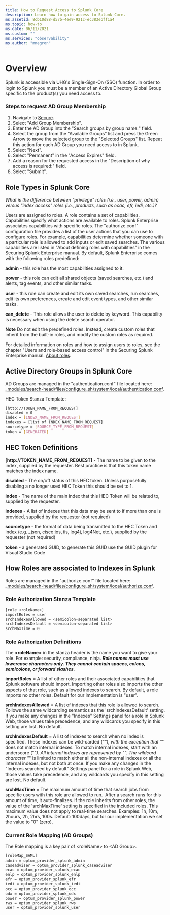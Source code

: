 ```yaml
---
title: How to Request Access to Splunk Core
description: Learn how to gain access to Splunk Core.
ms.assetid: 8cb10d88-d57b-4ee9-921c-ec383ebff1a4
ms.topic: how-to
ms.date: 06/11/2021
ms.custom: ""
ms.services: "observability"
ms.author: "mnegron"
---
```


# Overview

Splunk is accessible via UHG's Single-Sign-On (SSO) function. In order to login to Splunk you must be a member of an Active Directory Global Group specific to the product(s) you need access to.

### Steps to request AD Group Membership

1. Navigate to [Secure](https://secure.uhc.com).
1. Select "Add Group Membership".
1. Enter the AD Group into the "Search groups by group name:" field.
1. Select the group from the "Available Groups" list and press the Green Arrow to move the selected group to the "Selected Groups" list. Repeat this action for each AD Group you need access to in Splunk.
1. Select "Next".
1. Select "Permanent" in the "Access Expires" field.
1. Add a reason for the requested access in the "Description of why access is required:" field.
1. Select "Submit".

## Role Types in Splunk Core

*What is the difference between "privilege" roles (i.e., user, power, admin) versus "index access" roles (i.e., products, such as ecac, efr, iedi, etc.)?*

Users are assigned to roles. A role contains a set of capabilities. Capabilities specify what actions are available to roles. Splunk Enterprise associates capabilities with specific roles. The "authorize.conf" configuration file provides a list of the user actions that you can use to configure roles. For example, capabilities determine whether someone with a particular role is allowed to add inputs or edit saved searches. The various capabilities are listed in "About defining roles with capabilities" in the Securing Splunk Enterprise manual. By default, Splunk Enterprise comes with the following roles predefined:

**admin** - this role has the most capabilities assigned to it.

**power** - this role can edit all shared objects (saved searches, etc.) and alerts, tag events, and other similar tasks.

**user** - this role can create and edit its own saved searches, run searches, edit its own preferences, create and edit event types, and other similar tasks.

**can_delete** - This role allows the user to delete by keyword. This capability is necessary when using the delete search operator.

**Note** Do not edit the predefined roles. Instead, create custom roles that inherit from the built-in roles, and modify the custom roles as required.

For detailed information on roles and how to assign users to roles, see the chapter "Users and role-based access control" in the Securing Splunk Enterprise manual. [About roles](https://docs.splunk.com/Documentation/Splunk/7.3.2/Admin/Aboutusersandroles).

## Active Directory Groups in Splunk Core

AD Groups are managed in the "authentication.conf" file located here: [_modules/search-head/files/configure_sh/system/local/authentication.conf](https://github.optum.com/O360Delivery/splunk-search-head-configuration/blob/master/_modules/search-head/files/configure_sh/system/local/authentication.conf).

HEC Token Stanza Template:

```bash
[http://TOKEN_NAME_FROM_REQUEST]
disabled = 0
index = [INDEX_NAME_FROM_REQUEST]
indexes = [list of INDEX_NAME_FROM_REQUEST]
sourcetype = [SOURCE_TYPE_FROM_REQUEST]
token = [GENERATED]
```

## HEC Token Definitions

**\[http://TOKEN_NAME_FROM_REQUEST]** - The name to be given to the index, supplied by the requester. Best practice is that this token name matches the index name.

**disabled** - The on/off status of this HEC token. Unless purposefully disabling a no longer used HEC Token this should be set to 1.

**index** - The name of the main index that this HEC Token will be related to, supplied by the requester.

**indexes** - A list of indexes that this data may be sent to if more than one is provided, supplied by the requester (not required)

**sourcetype** - the format of data being transmitted to the HEC Token and index (e.g. _json, cisco:ios, iis, log4j, log4Net, etc.), supplied by the requester (not required)

**token** - a generated GUID, to generate this GUID use the GUID plugin for Visual Studio Code

## How Roles are associated to Indexes in Splunk

Roles are managed in the "authorize.conf" file located here: [_modules/search-head/files/configure_sh/system/local/authorize.conf](https://github.optum.com/O360Delivery/splunk-search-head-configuration/blob/master/_modules/search-head/files/configure_sh/system/local/authorize.conf).

### Role Authorization Stanza Template

```bash
[role_<roleName>]
importRoles = user
srchIndexesAllowed = <semicolon-separated list>
srchIndexesDefault = <semicolon-separated list>
srchMaxTime = 0
```

### Role Authorization Definitions

The **&lt;roleName&gt;** in the stanza header is the name you want to give your role. For example: security, compliance, ninja. ***Role names must use lowercase characters only. They cannot contain spaces, colons, semicolons, or forward slashes.***

**importRoles** = A list of other roles and their associated capabilities that Splunk software should import. Importing other roles also imports the other aspects of that role, such as allowed indexes to search. By default, a role imports no other roles. Default for our implementation is "user".

**srchIndexesAllowed** = A list of indexes that this role is allowed to search. Follows the same wildcarding semantics as the 'srchIndexesDefault' setting. If you make any changes in the "Indexes" Settings panel for a role in Splunk Web, those values take precedence, and any wildcards you specify in this setting are lost. No default.

**srchIndexesDefault** = A list of indexes to search when no index is specified. These indexes can be wild-carded ("*"), with the exception that "*" does not match internal indexes. To match internal indexes, start with an underscore ("_"). All internal indexes are represented by "_*". The wildcard character "*" is limited to match either all the non-internal indexes or all the internal indexes, but not both at once. If you make any changes in the "Indexes searched by default" Settings panel for a role in Splunk Web, those values take precedence, and any wildcards you specify in this setting are lost. No default.

**srchMaxTime** = The maximum amount of time that search jobs from specific users with this role are allowed to run.  After a search runs for this amount of time, it auto-finalizes. If the role inherits from other roles, the value of the 'srchMaxTime' setting is specified in the included roles. This maximum value does not apply to real-time searches. Examples: 1h, 10m, 2hours, 2h, 2hrs, 100s. Default: 100days, but for our implementation we set the value to "0" (zero).

### Current Role Mapping (AD Groups)

The Role mapping is a key pair of &lt;roleName&gt; to &lt;AD Group&gt;.

```bash
[roleMap_SAML]
admin = optum_provider_splunk_admin
caseadviser = optum_provider_splunk_caseadviser
ecac = optum_provider_splunk_ecac
enlp = optum_provider_splunk_enlp
efr = optum_provider_splunk_efr
iedi = optum_provider_splunk_iedi
occ = optum_provider_splunk_occ
odx = optum_provider_splunk_odx
power = optum_provider_splunk_power
rws = optum_provider_splunk_rws
user = optum_provider_splunk_user
```
